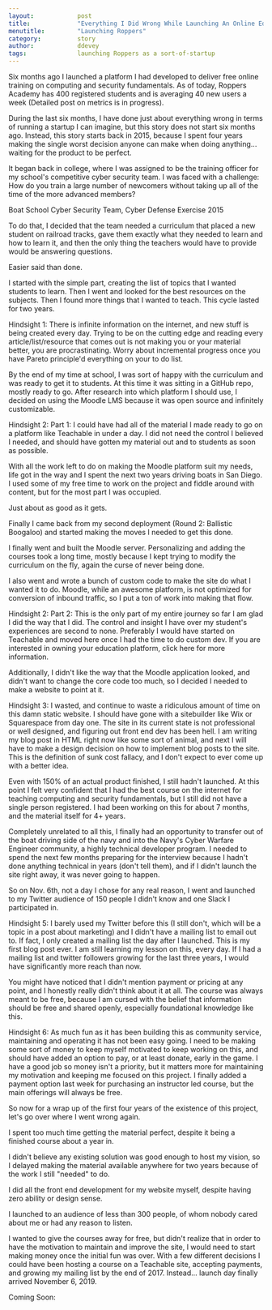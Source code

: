 ```yaml
---
layout:            post
title:             "Everything I Did Wrong While Launching An Online Education Platform"
menutitle:         "Launching Roppers"
category:          story
author:            ddevey
tags:              launching Roppers as a sort-of-startup
---
```

    
Six months ago I launched a platform I had developed to deliver free online training on computing and security fundamentals. As of today, Roppers Academy has 400 registered students and is averaging 40 new users a week (Detailed post on metrics is in progress).

During the last six months, I have done just about everything wrong in terms of running a startup I can imagine, but this story does not start six months ago. Instead, this story starts back in 2015, because I spent four years making the single worst decision anyone can make when doing anything... waiting for the product to be perfect.

It began back in college, where I was assigned to be the training officer for my school's competitive cyber security team. I was faced with a challenge: How do you train a large number of newcomers without taking up all of the time of the more advanced members?


Boat School Cyber Security Team, Cyber Defense Exercise 2015

To do that, I decided that the team needed a curriculum that placed a new student on railroad tracks, gave them exactly what they needed to learn and how to learn it, and then the only thing the teachers would have to provide would be answering questions.

Easier said than done.

I started with the simple part, creating the list of topics that I wanted students to learn. Then I went and looked for the best resources on the subjects. Then I found more things that I wanted to teach. This cycle lasted for two years.

Hindsight 1: There is infinite information on the internet, and new stuff is being created every day. Trying to be on the cutting edge and reading every article/list/resource that comes out is not making you or your material better, you are procrastinating. Worry about incremental progress once you have Pareto principle'd everything on your to do list.

By the end of my time at school, I was sort of happy with the curriculum and was ready to get it to students. At this time it was sitting in a GitHub repo, mostly ready to go. After research into which platform I should use, I decided on using the Moodle LMS because it was open source and infinitely customizable.

Hindsight 2: Part 1: I could have had all of the material I made ready to go on a platform like Teachable in under a day. I did not need the control I believed I needed, and should have gotten my material out and to students as soon as possible.

With all the work left to do on making the Moodle platform suit my needs, life got in the way and I spent the next two years driving boats in San Diego. I used some of my free time to work on the project and fiddle around with content, but for the most part I was occupied.


Just about as good as it gets.

Finally I came back from my second deployment (Round 2: Ballistic Boogaloo) and started making the moves I needed to get this done.

I finally went and built the Moodle server. Personalizing and adding the courses took a long time, mostly because I kept trying to modify the curriculum on the fly, again the curse of never being done.

I also went and wrote a bunch of custom code to make the site do what I wanted it to do. Moodle, while an awesome platform, is not optimized for conversion of inbound traffic, so I put a ton of work into making that flow.

Hindsight 2: Part 2: This is the only part of my entire journey so far I am glad I did the way that I did. The control and insight I have over my student's experiences are second to none. Preferably I would have started on Teachable and moved here once I had the time to do custom dev. If you are interested in owning your education platform, click here for more information.

Additionally, I didn't like the way that the Moodle application looked, and didn't want to change the core code too much, so I decided I needed to make a website to point at it.

Hindsight 3: I wasted, and continue to waste a ridiculous amount of time on this damn static website. I should have gone with a sitebuilder like Wix or Squarespace from day one. The site in its current state is not professional or well designed, and figuring out front end dev has been hell. I am writing my blog post in HTML right now like some sort of animal, and next I will have to make a design decision on how to implement blog posts to the site. This is the definition of sunk cost fallacy, and I don't expect to ever come up with a better idea.

Even with 150% of an actual product finished, I still hadn't launched. At this point I felt very confident that I had the best course on the internet for teaching computing and security fundamentals, but I still did not have a single person registered. I had been working on this for about 7 months, and the material itself for 4+ years.

Completely unrelated to all this, I finally had an opportunity to transfer out of the boat driving side of the navy and into the Navy's Cyber Warfare Engineer community, a highly technical developer program. I needed to spend the next few months preparing for the interview because I hadn't done anything technical in years (don't tell them), and if I didn't launch the site right away, it was never going to happen.

So on Nov. 6th, not a day I chose for any real reason, I went and launched to my Twitter audience of 150 people I didn't know and one Slack I participated in.

Hindsight 5: I barely used my Twitter before this (I still don't, which will be a topic in a post about marketing) and I didn't have a mailing list to email out to. If fact, I only created a mailing list the day after I launched. This is my first blog post ever. I am still learning my lesson on this, every day. If I had a mailing list and twitter followers growing for the last three years, I would have significantly more reach than now.

You might have noticed that I didn't mention payment or pricing at any point, and I honestly really didn't think about it at all. The course was always meant to be free, because I am cursed with the belief that information should be free and shared openly, especially foundational knowledge like this.

Hindsight 6: As much fun as it has been building this as community service, maintaining and operating it has not been easy going. I need to be making some sort of money to keep myself motivated to keep working on this, and should have added an option to pay, or at least donate, early in the game. I have a good job so money isn't a priority, but it matters more for maintaining my motivation and keeping me focused on this project. I finally added a payment option last week for purchasing an instructor led course, but the main offerings will always be free.

So now for a wrap up of the first four years of the existence of this project, let's go over where I went wrong again.

I spent too much time getting the material perfect, despite it being a finished course about a year in.

I didn't believe any existing solution was good enough to host my vision, so I delayed making the material available anywhere for two years because of the work I still "needed" to do.

I did all the front end development for my website myself, despite having zero ability or design sense.

I launched to an audience of less than 300 people, of whom nobody cared about me or had any reason to listen.

I wanted to give the courses away for free, but didn't realize that in order to have the motivation to maintain and improve the site, I would need to start making money once the initial fun was over.
With a few different decisions I could have been hosting a course on a Teachable site, accepting payments, and growing my mailing list by the end of 2017. Instead... launch day finally arrived November 6, 2019.

Coming Soon: